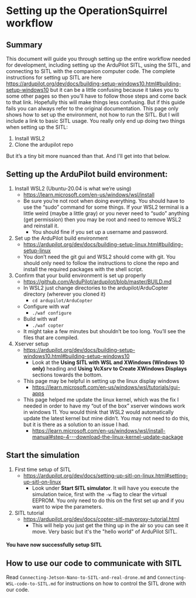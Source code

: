 # Setting up the OperationSquirrel workflow

## Summary
This document will guide you through setting up the entire workflow needed for development, including setting up the ArduPilot SITL, using the SITL, and connecting to SITL with the companion computer code.  The complete instructions for setting up SITL are here https://ardupilot.org/dev/docs/building-setup-windows10.html#building-setup-windows10 but it can be a little confusing because it takes you to some other pages so then you’ll have to follow those steps and come back to that link.  Hopefully this will make things less confusing.  But if this guide fails you can always refer to the original documentation.  This page only shows how to set up the environment, not how to run the SITL.  But I will include a link to basic SITL usage.  You really only end up doing two things when setting up the SITL:

1. Install WSL2
2. Clone the ardupilot repo
    
But it’s a tiny bit more nuanced than that.  And I'll get into that below.

## Setting up the ArduPilot build environment:
1. Install WSL2 (Ubuntu-20.04 is what we’re using) 
    - https://learn.microsoft.com/en-us/windows/wsl/install
    - Be sure you’re not root when doing everything.  You should have to use the “sudo” command for some things.        If your WSL2 terminal is a little weird (maybe a little gray) or you never need to “sudo” anything (get permission) then you may be root and need to remove WSL2 and reinstall it.
        - You should fine if you set up a username and password.
2. Set up the ArduPilot build environment
    - https://ardupilot.org/dev/docs/building-setup-linux.html#building-setup-linux
    - You don’t need the git gui and WSL2 should come with git.  You should only need to follow the instructions        to clone the repo and install the required packages with the shell script.
3. Confirm that your build environment is set up properly
    - https://github.com/ArduPilot/ardupilot/blob/master/BUILD.md
    - In WSL2 just change directories to the ardupilot/ArduCopter directory (wherever you cloned it)
        - `cd ardupilot/ArduCopter`
    - Configure with waf
        - `./waf configure`
    - Build with waf
        - `./waf copter`
    - It might take a few minutes but shouldn’t be too long.  You’ll see the files that are compiled.
4. Xserver setup
    - https://ardupilot.org/dev/docs/building-setup-windows10.html#building-setup-windows10
        - Look at the **Using SITL with WSL and XWindows (Windows 10 only)** heading and **Using VcXsrv to Create           XWindows Displays** sections towards the bottom. 
    - This page may be helpful in setting up the linux display windows
        - https://learn.microsoft.com/en-us/windows/wsl/tutorials/gui-apps
    - This page helped me update the linux kernel, which was the fix I needed in order to have my “out of the box”       xserver windows work in windows 11.  You would think that WSL2 would automatically update the latest kernel         but mine didn’t.  You may not need to do this, but it is there as a solution to an issue I had.
        - https://learn.microsoft.com/en-us/windows/wsl/install-manual#step-4---download-the-linux-kernel-update-package

## Start the simulation
1. First time setup of SITL
    - https://ardupilot.org/dev/docs/setting-up-sitl-on-linux.html#setting-up-sitl-on-linux
        - Look under **Start SITL simulator**.  It will have you execute the simulation twice, first with the `-w` flag to clear the virtual EEPROM.  You only need to do this on the first set up and if you want to wipe the parameters.
2. SITL tutorial
    - https://ardupilot.org/dev/docs/copter-sitl-mavproxy-tutorial.html
        - This will help you just get the thing up in the air so you can see it move.  Very basic but it's the "hello world" of ArduPilot SITL.
#### You have now successfully setup SITL
        
## How to use our code to communicate with SITL
Read `Connecting-Jetson-Nano-to-SITL-and-real-drone.md` and `Connecting-WSL-code-to-SITL.md` for instructions on how to control the SITL drone with our code.
